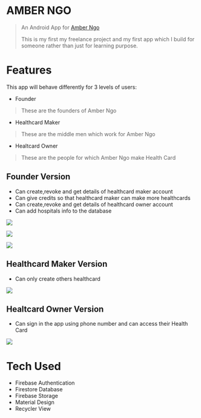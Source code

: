 #  **AMBER NGO**

> An Android App for [Amber Ngo](https://ngoamber.in/)
> 
> This is my first my freelance project and my first app which I build for someone rather than just for learning purpose.




# Features

This app will behave differently for 3 levels of users:

 - Founder 

> These are the founders of Amber Ngo

 - Healthcard Maker

> These are the middle men which work for Amber Ngo

 - Healtcard Owner

> These are the people for which Amber Ngo make Health Card

## Founder Version

 - Can create,revoke and get details of healthcard maker account
 - Can give credits so that healthcard maker can make more healthcards
 - Can create,revoke and get details of healthcard owner account
- Can add hospitals info to the database

![]( https://media.giphy.com/media/MJ7vpKZHedXmSBbkQF/giphy.gif
)

![]( https://media.giphy.com/media/047XLox4hmUDpFmOzO/giphy.gif
)

![]( https://media.giphy.com/media/5MbbsNOosuWPoOTdA2/giphy.gif
)


## Healthcard Maker Version
 - Can only create others healthcard

  ![](https://media.giphy.com/media/SIIZ7oUDwW1pndUrb7/giphy.gif
)

## Healtcard Owner Version

 - Can sign in the app using phone number and can access their Health Card

![](https://media.giphy.com/media/JUXbmhDBtl6uf15KAZ/giphy.gif)


# Tech Used

 - Firebase Authentication
 - Firestore Database
 - Firebase Storage
 - Material Design
 -  Recycler View
